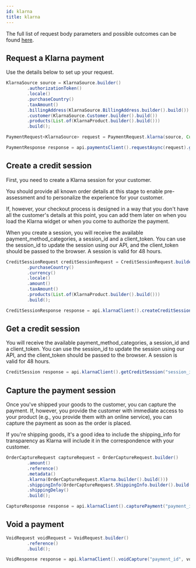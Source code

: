 ```yaml
---
id: klarna
title: klarna
---
```


The full list of request body parameters and possible outcomes can be found [here](https://docs.checkout.com/payments/payment-methods/invoice-and-pay-later/klarna).

## Request a Klarna payment

Use the details below to set up your request.
```java
KlarnaSource source = KlarnaSource.builder()
        .authorizationToken()
        .locale()
        .purchaseCountry()
        .taxAmount()
        .billingAddress(KlarnaSource.BillingAddress.builder().build())
        .customer(KlarnaSource.Customer.builder().build())
        .products(List.of(KlarnaProduct.builder().build()))
        .build();

PaymentRequest<KlarnaSource> request = PaymentRequest.klarna(source, Currency.EUR, 1000L);

PaymentResponse response = api.paymentsClient().requestAsync(request).get();
```
## Create a credit session

First, you need to create a Klarna session for your customer.

You should provide all known order details at this stage to enable pre-assessment and to personalize the experience for your customer.

If, however, your checkout process is designed in a way that you don't have all the customer's details at this point, you can add them later on when you load the Klarna widget or when you come to authorize the payment.

When you create a session, you will receive the available payment_method_categories, a session_id and a client_token. You can use the session_id to update the session using our API, and the client_token should be passed to the browser. A session is valid for 48 hours.

```java
CreditSessionRequest creditSessionRequest = CreditSessionRequest.builder()
        .purchaseCountry()
        .currency()
        .locale()
        .amount()
        .taxAmount()
        .products(List.of(KlarnaProduct.builder().build()))
        .build();

CreditSessionResponse response = api.klarnaClient().createCreditSession(creditSessionRequest).get();
```

## Get a credit session

You will receive the available payment_method_categories, a session_id and a client_token. You can use the session_id to update the session using our API, and the client_token should be passed to the browser. A session is valid for 48 hours.

```java
CreditSession response = api.klarnaClient().getCreditSession("session_id").get();
```

## Capture the payment session

Once you've shipped your goods to the customer, you can capture the payment. If, however, you provide the customer with immediate access to your product (e.g., you provide them with an online service), you can capture the payment as soon as the order is placed.

If you're shipping goods, it's a good idea to include the shipping_info for transparency as Klarna will include it in the correspondence with your customer.

```java
OrderCaptureRequest captureRequest = OrderCaptureRequest.builder()
        .amount()
        .reference()
        .metadata()
        .klarna(OrderCaptureRequest.Klarna.builder().build()))
        .shippingInfo(OrderCaptureRequest.ShippingInfo.builder().build())
        .shippingDelay()
        .build();

CaptureResponse response = api.klarnaClient().capturePayment("payment_id", captureRequest).get();
```

## Void a payment

```java
VoidRequest voidRequest = VoidRequest.builder()
        .reference()
        .build();

VoidResponse response = api.klarnaClient().voidCapture("payment_id", voidRequest).get();
```
